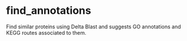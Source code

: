 # find_annotations
Find similar proteins using Delta Blast and suggests GO annotations and KEGG routes associated to them.
